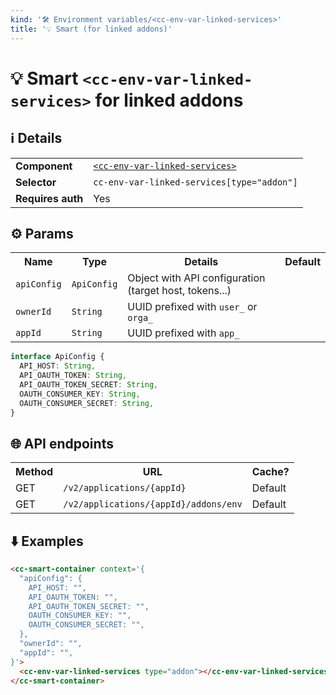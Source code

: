 ```yaml
---
kind: '🛠 Environment variables/<cc-env-var-linked-services>'
title: '💡 Smart (for linked addons)'
---
```

# 💡 Smart `<cc-env-var-linked-services>` for linked addons

## ℹ️ Details

<table>
  <tr><td><strong>Component    </strong> <td><a href="🛠-environment-variables-cc-env-var-linked-services--loaded-with-linked-addons"><code>&lt;cc-env-var-linked-services&gt;</code></a>
  <tr><td><strong>Selector     </strong> <td><code>cc-env-var-linked-services[type="addon"]</code>
  <tr><td><strong>Requires auth</strong> <td>Yes
</table>

## ⚙️ Params

<table>
  <tr><th>Name                   <th>Type                   <th>Details                                                     <th>Default
  <tr><td><code>apiConfig</code> <td><code>ApiConfig</code> <td>Object with API configuration (target host, tokens...)      <td>
  <tr><td><code>ownerId</code>   <td><code>String</code>    <td>UUID prefixed with <code>user_</code> or <code>orga_</code> <td>
  <tr><td><code>appId</code>     <td><code>String</code>    <td>UUID prefixed with <code>app_</code>                        <td>
</table>

```ts
interface ApiConfig {
  API_HOST: String,
  API_OAUTH_TOKEN: String,
  API_OAUTH_TOKEN_SECRET: String,
  OAUTH_CONSUMER_KEY: String,
  OAUTH_CONSUMER_SECRET: String,
}
```

## 🌐 API endpoints

<!-- List API endpoints used by the component here with the details. -->

<table>
  <tr><th>Method <th>URL                                                    <th>Cache?
  <tr><td>GET    <td><code>/v2/applications/{appId}</code>                  <td>Default
  <tr><td>GET    <td><code>/v2/applications/{appId}/addons/env</code>       <td>Default
</table>

## ⬇️️ Examples

```html
<cc-smart-container context='{
  "apiConfig": {
    API_HOST: "",
    API_OAUTH_TOKEN: "",
    API_OAUTH_TOKEN_SECRET: "",
    OAUTH_CONSUMER_KEY: "",
    OAUTH_CONSUMER_SECRET: "",
  },
  "ownerId": "",
  "appId": "",
}'>
  <cc-env-var-linked-services type="addon"></cc-env-var-linked-services>
</cc-smart-container>
```
